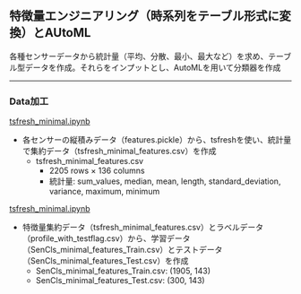 ## 特徴量エンジニアリング（時系列をテーブル形式に変換）とAUtoML
各種センサーデータから統計量（平均、分散、最小、最大など）を求め、テーブル型データを作成。それらをインプットとし、AutoMLを用いて分類器を作成

***
### Data加工
[tsfresh_minimal.ipynb](./tsfresh_minimal.ipynb)
- 各センサーの縦積みデータ（features.pickle）から、tsfreshを使い、統計量で集約データ（tsfresh_minimal_features.csv）を作成
    - tsfresh_minimal_features.csv
        - 2205 rows × 136 columns
        - 統計量:  sum_values, median, mean, length, standard_deviation, variance, maximum, minimum

[tsfresh_minimal.ipynb](./tsfresh_minimal.ipynb)
- 特徴量集約データ（tsfresh_minimal_features.csv）とラベルデータ（profile_with_testflag.csv）から、学習データ（SenCls_minimal_features_Train.csv）とテストデータ（SenCls_minimal_features_Test.csv）を作成
    - SenCls_minimal_features_Train.csv: (1905, 143)
    - SenCls_minimal_features_Test.csv: (300, 143)
